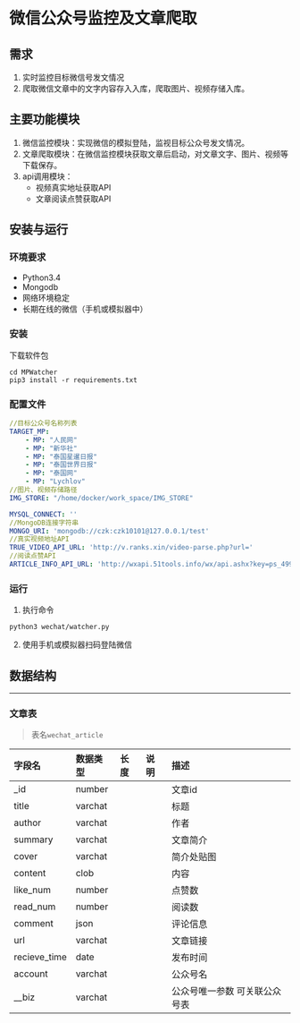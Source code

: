 # 微信公众号监控及文章爬取
## 需求
1. 实时监控目标微信号发文情况
2. 爬取微信文章中的文字内容存入入库，爬取图片、视频存储入库。
## 主要功能模块
1. 微信监控模块：实现微信的模拟登陆，监视目标公众号发文情况。
2. 文章爬取模块：在微信监控模块获取文章后启动，对文章文字、图片、视频等下载保存。
3. api调用模块：
    - 视频真实地址获取API
    - 文章阅读点赞获取API
## 安装与运行
### 环境要求
- Python3.4
- Mongodb
- 网络环境稳定
- 长期在线的微信（手机或模拟器中）
### 安装
下载软件包
``` shell
cd MPWatcher
pip3 install -r requirements.txt
```
### 配置文件
``` yaml
//目标公众号名称列表
TARGET_MP:
    - MP: "人民网"
    - MP: "新华社"
    - MP: "泰国星暹日报"
    - MP: "泰国世界日报"
    - MP: "泰国网"
    - MP: "Lychlov"
//图片、视频存储路径
IMG_STORE: "/home/docker/work_space/IMG_STORE"

MYSQL_CONNECT: ''
//MongoDB连接字符串
MONGO_URI: 'mongodb://czk:czk10101@127.0.0.1/test'
//真实视频地址API
TRUE_VIDEO_API_URL: 'http://v.ranks.xin/video-parse.php?url='
//阅读点赞API
ARTICLE_INFO_API_URL: 'http://wxapi.51tools.info/wx/api.ashx?key=ps_499658904&ver=1'
```
### 运行
1. 执行命令
``` shell
python3 wechat/watcher.py
```
2. 使用手机或模拟器扫码登陆微信
## 数据结构
----
### 文章表 ###
> 表名`wechat_article`

| 字段名              | 数据类型| 长度 | 说明       | 描述 |
|:-------------------|:-------|:-----|:--------- |:----|
|_id|number|||文章id|
|title|varchat|||标题|
|author|varchat|||作者|
|summary|varchat|||文章简介|
|cover|varchat|||简介处贴图|
|content|clob|||内容|
|like_num|number|||点赞数|
|read_num|number|||阅读数|
|comment|json|||评论信息|
|url|varchat|||文章链接|
|recieve_time|date|||发布时间|
|account|varchat|||公众号名|
|__biz|varchat|||公众号唯一参数 可关联公众号表|

